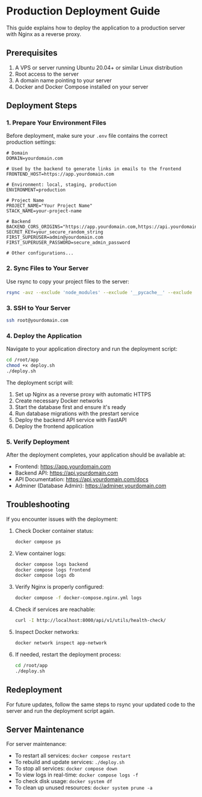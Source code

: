 # Production Deployment Guide

This guide explains how to deploy the application to a production server with Nginx as a reverse proxy.

## Prerequisites

1. A VPS or server running Ubuntu 20.04+ or similar Linux distribution
2. Root access to the server
3. A domain name pointing to your server
4. Docker and Docker Compose installed on your server

## Deployment Steps

### 1. Prepare Your Environment Files

Before deployment, make sure your `.env` file contains the correct production settings:

```
# Domain
DOMAIN=yourdomain.com

# Used by the backend to generate links in emails to the frontend
FRONTEND_HOST=https://app.yourdomain.com

# Environment: local, staging, production
ENVIRONMENT=production

# Project Name
PROJECT_NAME="Your Project Name"
STACK_NAME=your-project-name

# Backend
BACKEND_CORS_ORIGINS="https://app.yourdomain.com,https://api.yourdomain.com"
SECRET_KEY=your_secure_random_string
FIRST_SUPERUSER=admin@yourdomain.com
FIRST_SUPERUSER_PASSWORD=secure_admin_password

# Other configurations...
```

### 2. Sync Files to Your Server

Use rsync to copy your project files to the server:

```bash
rsync -avz --exclude 'node_modules' --exclude '__pycache__' --exclude 'venv' --exclude '.git' ./ root@yourdomain.com:/root/app/
```

### 3. SSH to Your Server

```bash
ssh root@yourdomain.com
```

### 4. Deploy the Application

Navigate to your application directory and run the deployment script:

```bash
cd /root/app
chmod +x deploy.sh
./deploy.sh
```

The deployment script will:
1. Set up Nginx as a reverse proxy with automatic HTTPS
2. Create necessary Docker networks
3. Start the database first and ensure it's ready
4. Run database migrations with the prestart service
5. Deploy the backend API service with FastAPI
6. Deploy the frontend application

### 5. Verify Deployment

After the deployment completes, your application should be available at:

- Frontend: https://app.yourdomain.com
- Backend API: https://api.yourdomain.com
- API Documentation: https://api.yourdomain.com/docs
- Adminer (Database Admin): https://adminer.yourdomain.com

## Troubleshooting

If you encounter issues with the deployment:

1. Check Docker container status:
   ```bash
   docker compose ps
   ```

2. View container logs:
   ```bash
   docker compose logs backend
   docker compose logs frontend
   docker compose logs db
   ```

3. Verify Nginx is properly configured:
   ```bash
   docker compose -f docker-compose.nginx.yml logs
   ```

4. Check if services are reachable:
   ```bash
   curl -I http://localhost:8000/api/v1/utils/health-check/
   ```

5. Inspect Docker networks:
   ```bash
   docker network inspect app-network
   ```

6. If needed, restart the deployment process:
   ```bash
   cd /root/app
   ./deploy.sh
   ```

## Redeployment

For future updates, follow the same steps to rsync your updated code to the server and run the deployment script again.

## Server Maintenance

For server maintenance:

- To restart all services: `docker compose restart`
- To rebuild and update services: `./deploy.sh`
- To stop all services: `docker compose down`
- To view logs in real-time: `docker compose logs -f`
- To check disk usage: `docker system df`
- To clean up unused resources: `docker system prune -a`